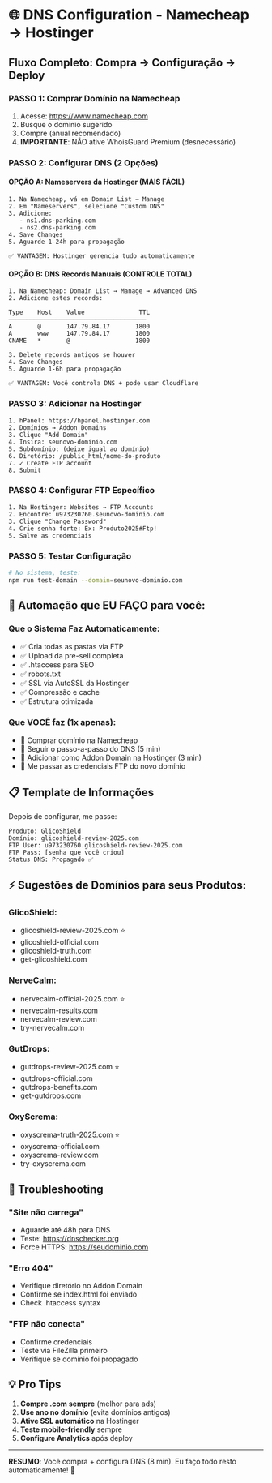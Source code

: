# 🌐 DNS Configuration - Namecheap → Hostinger

## Fluxo Completo: Compra → Configuração → Deploy

### PASSO 1: Comprar Domínio na Namecheap
1. Acesse: https://www.namecheap.com
2. Busque o domínio sugerido
3. Compre (anual recomendado)
4. **IMPORTANTE**: NÃO ative WhoisGuard Premium (desnecessário)

### PASSO 2: Configurar DNS (2 Opções)

#### OPÇÃO A: Nameservers da Hostinger (MAIS FÁCIL)
```
1. Na Namecheap, vá em Domain List → Manage
2. Em "Nameservers", selecione "Custom DNS"
3. Adicione:
   - ns1.dns-parking.com
   - ns2.dns-parking.com
4. Save Changes
5. Aguarde 1-24h para propagação

✅ VANTAGEM: Hostinger gerencia tudo automaticamente
```

#### OPÇÃO B: DNS Records Manuais (CONTROLE TOTAL)
```
1. Na Namecheap: Domain List → Manage → Advanced DNS
2. Adicione estes records:

Type    Host    Value               TTL
──────────────────────────────────────
A       @       147.79.84.17       1800
A       www     147.79.84.17       1800
CNAME   *       @                  1800

3. Delete records antigos se houver
4. Save Changes
5. Aguarde 1-6h para propagação

✅ VANTAGEM: Você controla DNS + pode usar Cloudflare
```

### PASSO 3: Adicionar na Hostinger
```
1. hPanel: https://hpanel.hostinger.com
2. Domínios → Addon Domains
3. Clique "Add Domain"
4. Insira: seunovo-dominio.com
5. Subdomínio: (deixe igual ao domínio)
6. Diretório: /public_html/nome-do-produto
7. ✓ Create FTP account
8. Submit
```

### PASSO 4: Configurar FTP Específico
```
1. Na Hostinger: Websites → FTP Accounts
2. Encontre: u973230760.seunovo-dominio.com
3. Clique "Change Password"
4. Crie senha forte: Ex: Produto2025#Ftp!
5. Salve as credenciais
```

### PASSO 5: Testar Configuração
```bash
# No sistema, teste:
npm run test-domain --domain=seunovo-dominio.com
```

## 🔧 Automação que EU FAÇO para você:

### Que o Sistema Faz Automaticamente:
- ✅ Cria todas as pastas via FTP
- ✅ Upload da pre-sell completa
- ✅ .htaccess para SEO
- ✅ robots.txt
- ✅ SSL via AutoSSL da Hostinger
- ✅ Compressão e cache
- ✅ Estrutura otimizada

### Que VOCÊ faz (1x apenas):
- 🔸 Comprar domínio na Namecheap
- 🔸 Seguir o passo-a-passo do DNS (5 min)
- 🔸 Adicionar como Addon Domain na Hostinger (3 min)
- 🔸 Me passar as credenciais FTP do novo domínio

## 📋 Template de Informações

Depois de configurar, me passe:

```
Produto: GlicoShield
Domínio: glicoshield-review-2025.com
FTP User: u973230760.glicoshield-review-2025.com
FTP Pass: [senha que você criou]
Status DNS: Propagado ✅
```

## ⚡ Sugestões de Domínios para seus Produtos:

### GlicoShield:
- glicoshield-review-2025.com ⭐
- glicoshield-official.com
- glicoshield-truth.com
- get-glicoshield.com

### NerveCalm:
- nervecalm-official-2025.com ⭐
- nervecalm-results.com
- nervecalm-review.com
- try-nervecalm.com

### GutDrops:
- gutdrops-review-2025.com ⭐
- gutdrops-official.com
- gutdrops-benefits.com
- get-gutdrops.com

### OxyScrema:
- oxyscrema-truth-2025.com ⭐
- oxyscrema-official.com
- oxyscrema-review.com
- try-oxyscrema.com

## 🚨 Troubleshooting

### "Site não carrega"
- Aguarde até 48h para DNS
- Teste: https://dnschecker.org
- Force HTTPS: https://seudominio.com

### "Erro 404"
- Verifique diretório no Addon Domain
- Confirme se index.html foi enviado
- Check .htaccess syntax

### "FTP não conecta"
- Confirme credenciais
- Teste via FileZilla primeiro
- Verifique se domínio foi propagado

## 💡 Pro Tips

1. **Compre .com sempre** (melhor para ads)
2. **Use ano no domínio** (evita domínios antigos)
3. **Ative SSL automático** na Hostinger
4. **Teste mobile-friendly** sempre
5. **Configure Analytics** após deploy

---

**RESUMO**: Você compra + configura DNS (8 min). Eu faço todo resto automaticamente! 🚀